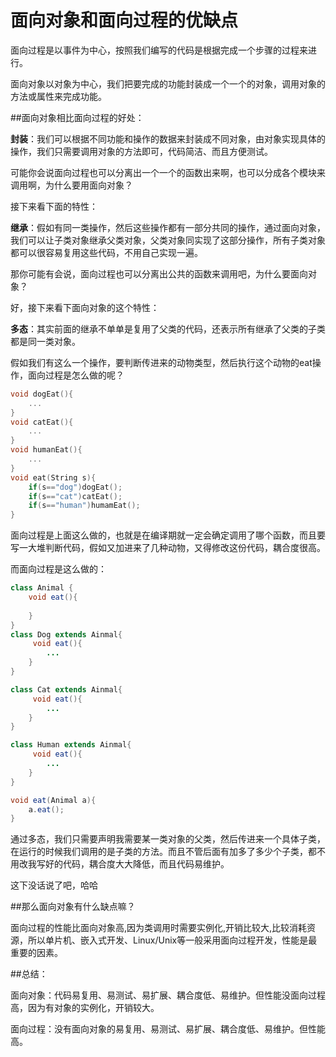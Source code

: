 # 面向对象和面向过程的优缺点

面向过程是以事件为中心，按照我们编写的代码是根据完成一个步骤的过程来进行。

面向对象以对象为中心，我们把要完成的功能封装成一个一个的对象，调用对象的方法或属性来完成功能。



##面向对象相比面向过程的好处：

**封装**：我们可以根据不同功能和操作的数据来封装成不同对象，由对象实现具体的操作，我们只需要调用对象的方法即可，代码简洁、而且方便测试。

可能你会说面向过程也可以分离出一个一个的函数出来啊，也可以分成各个模块来调用啊，为什么要用面向对象？

接下来看下面的特性：

**继承**：假如有同一类操作，然后这些操作都有一部分共同的操作，通过面向对象，我们可以让子类对象继承父类对象，父类对象同实现了这部分操作，所有子类对象都可以很容易复用这些代码，不用自己实现一遍。

那你可能有会说，面向过程也可以分离出公共的函数来调用吧，为什么要面向对象？

好，接下来看下面向对象的这个特性：

**多态**：其实前面的继承不单单是复用了父类的代码，还表示所有继承了父类的子类都是同一类对象。

假如我们有这么一个操作，要判断传进来的动物类型，然后执行这个动物的eat操作，面向过程是怎么做的呢？

```c
void dogEat(){
    ...
}
void catEat(){
    ...
}
void humanEat(){
    ...
}
void eat(String s){
    if(s=="dog")dogEat();
    if(s=="cat")catEat();
    if(s=="human")humamEat();
}
```

面向过程是上面这么做的，也就是在编译期就一定会确定调用了哪个函数，而且要写一大堆判断代码，假如又加进来了几种动物，又得修改这份代码，耦合度很高。

而面向过程是这么做的：

```java
class Animal {
    void eat(){
        
    }
}
class Dog extends Ainmal{ 
	 void eat(){
     	...   
    }
}

class Cat extends Ainmal{ 
	 void eat(){
     	...   
    }
}

class Human extends Ainmal{ 
	 void eat(){
     	...   
    }
}

void eat(Animal a){
    a.eat();
}
```

通过多态，我们只需要声明我需要某一类对象的父类，然后传进来一个具体子类，在运行的时候我们调用的是子类的方法。而且不管后面有加多了多少个子类，都不用改我写好的代码，耦合度大大降低，而且代码易维护。



这下没话说了吧，哈哈



##那么面向对象有什么缺点嘛？

面向过程的性能比面向对象高,因为类调用时需要实例化,开销比较大,比较消耗资源，所以单片机、嵌入式开发、Linux/Unix等一般采用面向过程开发，性能是最重要的因素。



##总结：

面向对象：代码易复用、易测试、易扩展、耦合度低、易维护。但性能没面向过程高，因为有对象的实例化，开销较大。



面向过程：没有面向对象的易复用、易测试、易扩展、耦合度低、易维护。但性能高。

